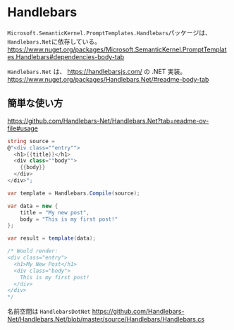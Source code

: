 # Handlebars

`Microsoft.SemanticKernel.PromptTemplates.Handlebars`パッケージは、`Handlebars.Net`に依存している。
https://www.nuget.org/packages/Microsoft.SemanticKernel.PromptTemplates.Handlebars#dependencies-body-tab

`Handlebars.Net` は、 https://handlebarsjs.com/ の .NET 実装。
https://www.nuget.org/packages/Handlebars.Net/#readme-body-tab


## 簡単な使い方

https://github.com/Handlebars-Net/Handlebars.Net?tab=readme-ov-file#usage

```c#
string source =
@"<div class=""entry"">
  <h1>{{title}}</h1>
  <div class=""body"">
    {{body}}
  </div>
</div>";

var template = Handlebars.Compile(source);

var data = new {
    title = "My new post",
    body = "This is my first post!"
};

var result = template(data);

/* Would render:
<div class="entry">
  <h1>My New Post</h1>
  <div class="body">
    This is my first post!
  </div>
</div>
*/
```

名前空間は `HandlebarsDotNet` https://github.com/Handlebars-Net/Handlebars.Net/blob/master/source/Handlebars/Handlebars.cs

